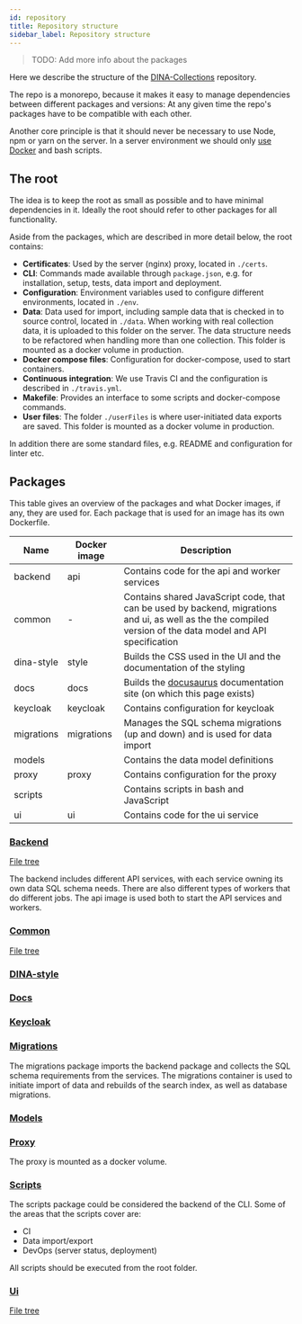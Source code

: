 ```yaml
---
id: repository
title: Repository structure
sidebar_label: Repository structure
---
```


> TODO: Add more info about the packages

Here we describe the structure of the
[DINA-Collections](https://github.com/DINA-Web/dina-collections) repository.

The repo is a monorepo, because it makes it easy to manage dependencies between
different packages and versions: At any given time the repo's packages have to
be compatible with each other.

Another core principle is that it should never be necessary to use Node, npm or
yarn on the server. In a server environment we should only
[use Docker](./docker.md) and bash scripts.

## The root

The idea is to keep the root as small as possible and to have minimal
dependencies in it. Ideally the root should refer to other packages for all
functionality.

Aside from the packages, which are described in more detail below, the root
contains:

- **Certificates**: Used by the server (nginx) proxy, located in `./certs`.
- **CLI**: Commands made available through `package.json`, e.g. for
  installation, setup, tests, data import and deployment.
- **Configuration**: Environment variables used to configure different
  environments, located in `./env`.
- **Data**: Data used for import, including sample data that is checked in to
  source control, located in `./data`. When working with real collection data,
  it is uploaded to this folder on the server. The data structure needs to be
  refactored when handling more than one collection. This folder is mounted as a
  docker volume in production.
- **Docker compose files**: Configuration for docker-compose, used to start
  containers.
- **Continuous integration**: We use Travis CI and the configuration is
  described in `./travis.yml`.
- **Makefile**: Provides an interface to some scripts and docker-compose
  commands.
- **User files**: The folder `./userFiles` is where user-initiated data exports
  are saved. This folder is mounted as a docker volume in production.

In addition there are some standard files, e.g. README and configuration for
linter etc.

## Packages

This table gives an overview of the packages and what Docker images, if any,
they are used for. Each package that is used for an image has its own
Dockerfile.

| Name       | Docker image | Description                                                                                                                                                  |
| ---------- | ------------ | ------------------------------------------------------------------------------------------------------------------------------------------------------------ |
| backend    | api          | Contains code for the api and worker services                                                                                                                |
| common     | -            | Contains shared JavaScript code, that can be used by backend, migrations and ui, as well as the the compiled version of the data model and API specification |
| dina-style | style        | Builds the CSS used in the UI and the documentation of the styling                                                                                           |
| docs       | docs         | Builds the [docusaurus](https://docusaurus.io/) documentation site (on which this page exists)                                                               |
| keycloak   | keycloak     | Contains configuration for keycloak                                                                                                                          |
| migrations | migrations   | Manages the SQL schema migrations (up and down) and is used for data import                                                                                  |
| models     |              | Contains the data model definitions                                                                                                                          |
| proxy      | proxy        | Contains configuration for the proxy                                                                                                                         |
| scripts    |              | Contains scripts in bash and JavaScript                                                                                                                      |
| ui         | ui           | Contains code for the ui service                                                                                                                             |

### [Backend](https://github.com/DINA-Web/dina-collections/tree/master/packages/backend)

[File tree](https://github.com/DINA-Web/dina-collections/blob/master/packages/backend/tree.md)

The backend includes different API services, with each service owning its own
data SQL schema needs. There are also different types of workers that do
different jobs. The api image is used both to start the API services and
workers.

### [Common](https://github.com/DINA-Web/dina-collections/tree/master/packages/common)

[File tree](https://github.com/DINA-Web/dina-collections/blob/master/packages/common/tree.md)

### [DINA-style](https://github.com/DINA-Web/dina-collections/tree/master/packages/dina-style)

### [Docs](https://github.com/DINA-Web/dina-collections/tree/master/packages/docs)

### [Keycloak](https://github.com/DINA-Web/dina-collections/tree/master/packages/keycloak)

### [Migrations](https://github.com/DINA-Web/dina-collections/tree/master/packages/migrations)

The migrations package imports the backend package and collects the SQL schema
requirements from the services. The migrations container is used to initiate
import of data and rebuilds of the search index, as well as database migrations.

### [Models](https://github.com/DINA-Web/dina-collections/tree/master/packages/models)

### [Proxy](https://github.com/DINA-Web/dina-collections/tree/master/packages/proxy)

The proxy is mounted as a docker volume.

### [Scripts](https://github.com/DINA-Web/dina-collections/tree/master/packages/scripts)

The scripts package could be considered the backend of the CLI. Some of the
areas that the scripts cover are:

- CI
- Data import/export
- DevOps (server status, deployment)

All scripts should be executed from the root folder.

### [Ui](https://github.com/DINA-Web/dina-collections/tree/master/packages/ui)

[File tree](https://github.com/DINA-Web/dina-collections/blob/master/packages/ui/tree.md)
